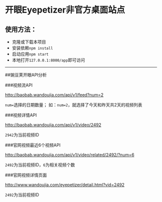 # 开眼Eyepetizer非官方桌面站点

## 使用方法：

- 克隆或下载本项目
- 安装依赖``npm install``
- 启动应用``npm start``
- 本地打开``127.0.0.1:8000/app``即可访问


---

##豌豆荚开眼API分析

###视频流API

http://baobab.wandoujia.com/api/v1/feed?num=2

``num=``选择的日期数量；
如：``num=2``，就选择了今天和昨天共2天的视频列表

###视频详情API

http://baobab.wandoujia.com/api/v1/video/2492

``2942``为当前视频ID

###官网视频最近6个视频API

http://baobab.wandoujia.com/api/v1/video/related/2492/?num=6

``2492``为当前视频ID，``6``为相关视频个数

###官网视频详情页面

http://www.wandoujia.com/eyepetizer/detail.html?vid=2492

``2492``为当前视频ID
